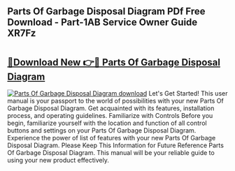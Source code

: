 ## Parts Of Garbage Disposal Diagram PDf Free Download - Part-1AB Service Owner Guide XR7Fz

# <h2><a href="http://dfhn7i.blite.top/?on=Parts+Of+Garbage+Disposal+Diagram">🔗Download New 👉🔴 Parts Of Garbage Disposal Diagram</a></h2>

[![Parts Of Garbage Disposal Diagram download](https://i.imgur.com/lujVjoI.png)](http://dfhn7i.blite.top/?on=Parts+Of+Garbage+Disposal+Diagram)
Let's Get Started! This user manual is your passport to the world of possibilities with your new Parts Of Garbage Disposal Diagram. Get acquainted with its features, installation process, and operating guidelines. Familiarize with Controls Before you begin, familiarize yourself with the location and function of all control buttons and settings on your Parts Of Garbage Disposal Diagram. Experience the power of list of features with your new Parts Of Garbage Disposal Diagram. Please Keep This Information for Future Reference Parts Of Garbage Disposal Diagram. This manual will be your reliable guide to using your new product effectively.
